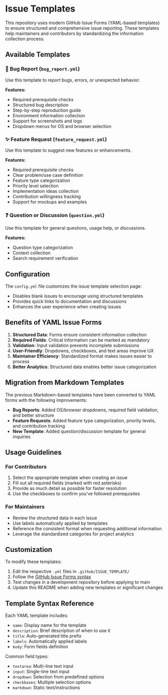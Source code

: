 # Issue Templates

This repository uses modern GitHub Issue Forms (YAML-based templates) to ensure structured and comprehensive issue reporting. These templates help maintainers and contributors by standardizing the information collection process.

## Available Templates

### 🐛 Bug Report (`bug_report.yml`)
Use this template to report bugs, errors, or unexpected behavior.

**Features:**
- Required prerequisite checks
- Structured bug description
- Step-by-step reproduction guide
- Environment information collection
- Support for screenshots and logs
- Dropdown menus for OS and browser selection

### ✨ Feature Request (`feature_request.yml`)
Use this template to suggest new features or enhancements.

**Features:**
- Required prerequisite checks
- Clear problem/use case definition
- Feature type categorization
- Priority level selection
- Implementation ideas collection
- Contribution willingness tracking
- Support for mockups and examples

### ❓ Question or Discussion (`question.yml`)
Use this template for general questions, usage help, or discussions.

**Features:**
- Question type categorization
- Context collection
- Search requirement verification

## Configuration

The `config.yml` file customizes the issue template selection page:
- Disables blank issues to encourage using structured templates
- Provides quick links to documentation and discussions
- Enhances the user experience when creating issues

## Benefits of YAML Issue Forms

1. **Structured Data**: Forms ensure consistent information collection
2. **Required Fields**: Critical information can be marked as mandatory
3. **Validation**: Input validation prevents incomplete submissions
4. **User-Friendly**: Dropdowns, checkboxes, and text areas improve UX
5. **Maintainer Efficiency**: Standardized format makes issues easier to process
6. **Better Analytics**: Structured data enables better issue categorization

## Migration from Markdown Templates

The previous Markdown-based templates have been converted to YAML forms with the following improvements:

- **Bug Reports**: Added OS/browser dropdowns, required field validation, and better structure
- **Feature Requests**: Added feature type categorization, priority levels, and contribution tracking
- **New Template**: Added question/discussion template for general inquiries

## Usage Guidelines

### For Contributors
1. Select the appropriate template when creating an issue
2. Fill out all required fields (marked with red asterisks)
3. Provide as much detail as possible for faster resolution
4. Use the checkboxes to confirm you've followed prerequisites

### For Maintainers
- Review the structured data in each issue
- Use labels automatically applied by templates
- Reference the consistent format when requesting additional information
- Leverage the standardized categories for project analytics

## Customization

To modify these templates:

1. Edit the respective `.yml` files in `.github/ISSUE_TEMPLATE/`
2. Follow the [GitHub Issue Forms syntax](https://docs.github.com/en/communities/using-templates-to-encourage-useful-issues-and-pull-requests/syntax-for-issue-forms)
3. Test changes in a development repository before applying to main
4. Update this README when adding new templates or significant changes

## Template Syntax Reference

Each YAML template includes:
- `name`: Display name for the template
- `description`: Brief description of when to use it
- `title`: Auto-generated title prefix
- `labels`: Automatically applied labels
- `body`: Form fields definition

Common field types:
- `textarea`: Multi-line text input
- `input`: Single-line text input
- `dropdown`: Selection from predefined options
- `checkboxes`: Multiple selection options
- `markdown`: Static text/instructions